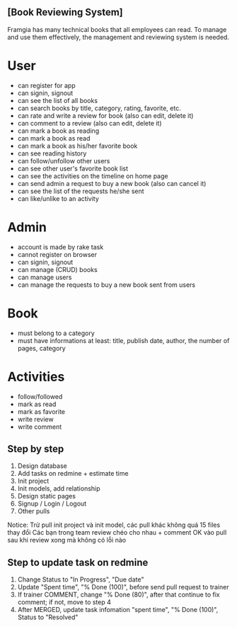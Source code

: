 ## [Book Reviewing System]
Framgia has many technical books that all employees can read. To manage and use them effectively, the management and reviewing system is needed.

# User
- can register for app
- can signin, signout
- can see the list of all books
- can search books by title, category, rating, favorite, etc.
- can rate and write a review for book (also can edit, delete it)
- can comment to a review (also can edit, delete it)
- can mark a book as reading
- can mark a book as read
- can mark a book as his/her favorite book
- can see reading history
- can follow/unfollow other users
- can see other user's favorite book list
- can see the activities on the timeline on home page
- can send admin a request to buy a new book (also can cancel it)
- can see the list of the requests he/she sent
- can like/unlike to an activity

# Admin
- account is made by rake task
- cannot register on browser
- can signin, signout
- can manage (CRUD) books
- can manage users
- can manage the requests to buy a new book sent from users

# Book
- must belong to a category
- must have informations at least: title, publish date, author, the number of pages, category

# Activities
* follow/followed
* mark as read
* mark as favorite
* write review
* write comment

## Step by step
1. Design database
2. Add tasks on redmine + estimate time
3. Init project
4. Init models, add relationship
5. Design static pages
6. Signup / Login / Logout
7. Other pulls

Notice: Trừ pull init project và init model, các pull khác không quá 15 files thay đổi
Các bạn trong team review chéo cho nhau + comment OK vào pull sau khi review xong mà không có lỗi nào

## Step to update task on redmine
1. Change Status to "In Progress", "Due date"
2. Update  "Spent time", "% Done (100)",  before send pull request to trainer 
3. If trainer COMMENT, change "% Done (80)", after that continue to fix comment; if not, move to step 4
4. After MERGED, update task infomation "spent time", "% Done (100)", Status to "Resolved" 
